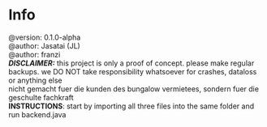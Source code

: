 # Info
@version: 0.1.0-alpha <br>
@author: Jasatai (JL) <br>
@author: franzi <br>
<i><b>DISCLAIMER:</b></i> this project is only a proof of concept. please make regular backups. we DO NOT take responsibility whatsoever for crashes, dataloss or anything else <br>
nicht gemacht fuer die kunden des bungalow vermietees, sondern fuer die geschulte fachkraft <br>
<b>INSTRUCTIONS</b>: start by importing all three files into the same folder and run backend.java
